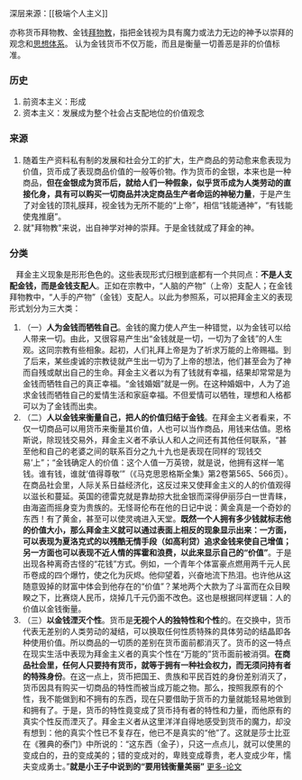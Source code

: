 深层来源：[[极端个人主义]]

亦称货币拜物教、金钱[拜物教](https://baike.baidu.com/item/%E6%8B%9C%E7%89%A9%E6%95%99/745224?fromModule=lemma_inlink)，指把金钱视为具有魔力或法力无边的神予以崇拜的观念和[思想体系](https://baike.baidu.com/item/%E6%80%9D%E6%83%B3%E4%BD%93%E7%B3%BB/7636061?fromModule=lemma_inlink)。
认为金钱货币不仅万能，而且是衡量一切善恶是非的价值标准。

### 历史
1. 前资本主义：形成
2. 资本主义：发展成为整个社会占支配地位的价值观念

### 来源
1. 随着生产资料私有制的发展和社会分工的扩大，生产商品的劳动愈来愈表现为价值，货币成了表现商品价值的一般等价物。作为货币的金银，本来也是一种商品，**但在金银成为货币后，就给人们一种假象，似乎货币成为人类劳动的直接化身，具有可以购买一切商品并决定商品生产者命运的神秘力量**，于是产生了对金钱的顶礼膜拜，视金钱为无所不能的“上帝”，相信“钱能通神”，“有钱能使鬼推磨”。
2. 就"拜物教"来说，出自神学对神的崇拜。于是金钱就成了拜金的神。

### 分类
   拜金主义现象是形形色色的。这些表现形式归根到底都有一个共同点：**不是人支配金钱，而是金钱支配人**。正如在宗教中，“人脑的产物”（上帝）支配人；在金钱拜物教中，“人手的产物”（金钱）支配人。以此为参照系，可以把拜金主义的表现形式划分为三大类：

1. （一）**人为金钱而牺牲自己**。金钱的魔力使人产生一种错觉，以为金钱可以给人带来一切。由此，又很容易产生出“金钱就是一切，一切为了金钱”的人生观。这同宗教有些相象。起初，人们礼拜上帝是为了祈求万能的上帝赐福。到了后来，某些虔诚的宗教徒就产生出一切为了上帝的想法，他们甚至会为了神而自残或献出自己的生命。拜金主义者以为有了钱就有幸福，结果却常常是为金钱而牺牲自己的真正幸福。“金钱婚姻”就是一例。在这种婚姻中，人为了追求金钱而牺牲自己的爱情生活和家庭幸福。不但爱情可以牺牲，理想和人格都可以为了金钱而出卖。
2. （二）**人以金钱来衡量自己，把人的价值归结于金钱**。在拜金主义者看来，不仅一切商品可以用货币来衡量其价值，人也可以当作商品，用钱来估值。恩格斯说，除现钱交易外，拜金主义者不承认人和人之间还有其他任何联系，“甚至他和自己的老婆之间的联系百分之九十九也是表现在同样的‘现钱交易’上”；“金钱确定人的价值：这个人值一万英镑，就是说，他拥有这样一笔钱。谁有钱，谁就‘值得尊敬’”（《马克思恩格斯全集》第2卷第565、566页）。在商品社会里，人际关系日益经济化，这反过来又使拜金主义的人的价值观得以滋长和蔓延。英国的德雷克就是靠劫掠大批金银而深得伊丽莎白一世青睐，由海盗而摇身变为贵族的。无怪哥伦布在他的日记中说：黄金真是一个奇妙的东西！有了黄金，甚至可以使灵魂进入天堂。**既然一个人拥有多少钱就标志他的价值大小，那么拜金主义就可以通过表面上相反的现象显示出来：一方面，可以表现为夏洛克式的以残酷无情手段（如高利贷）追求金钱来使自己增值；另一方面也可以表现不近人情的挥霍和浪费，以此来显示自己的“价值”**。于是出现各种离奇古怪的“花钱”方式。例如，一个青年个体富豪点燃用两千元人民币卷成的四个爆竹，使之化为灰烬。他仰望着，兴奋地流下热泪。也许他从这随意毁掉的财富中体会到他存在的“价值”？某地两个大款为了斗富而在众目睽睽之下，比赛烧人民币，烧掉几千元仍面不改色。这也是根据同样逻辑：人的价值以金钱衡量。
3. （三）**以金钱湮灭个性**。货币是**无视个人的独特性和个性**的。在交换中，货币代表无差别的人类劳动的凝结，可以换取任何性质特殊的具体劳动的结晶即各种使用价值。所以商品的一切质的差别在货币面前都消灭了。货币的这一特点在现实生活中表现为拜金主义者的真实个性在“万能的”货币面前被消弭。**在商品社会里，任何人只要持有货币，就等于拥有一种社会权力，而无须问持有者的特殊身份**。在这一点上，货币把国王、贵族和平民百姓的身份差别消灭了，货币因具有购买一切商品的特性而被当成万能之物。那么，按照我原有的个性，我不能做到和不拥有的东西，现在只要借助于货币的力量就能轻易地做到和拥有了。于是，货币的特性竟变成了货币持有者的特性和力量，而他原有的真实个性反而湮灭了。拜金主义者从这里洋洋自得地感受到货币的魔力，却没有想到：他的真实个性已不复存在，他已不是真实的“他”了。这就是莎士比亚在《雅典的泰门》中所说的：“这东西（金子），只这一点点儿，就可以使黑的变成白的，丑的变成美的；错的变成对的，卑贱变成尊贵，老人变成少年，懦夫变成勇士。”**就是小王子中说到的“要用钱衡量美丽”**
[更多-论文](http://cgrs.lib.whu.edu.cn/Qk/Paper/519279#anchorList)